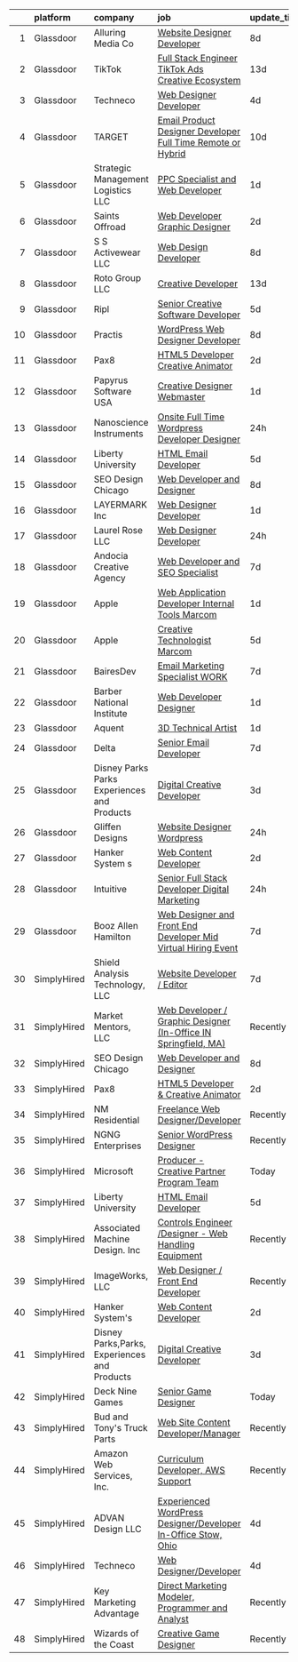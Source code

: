 

|    | platform    | company                                      | job                                                                                                                                                                                                                                                                                                                                                                                                                                                                                                                                                                                                                                                                                                                                                                                                                                                                                                                                                                                                                                                                                                                                                                                                                                                                                                                                                                                                   | update_time   | location             |
|---:|:------------|:---------------------------------------------|:------------------------------------------------------------------------------------------------------------------------------------------------------------------------------------------------------------------------------------------------------------------------------------------------------------------------------------------------------------------------------------------------------------------------------------------------------------------------------------------------------------------------------------------------------------------------------------------------------------------------------------------------------------------------------------------------------------------------------------------------------------------------------------------------------------------------------------------------------------------------------------------------------------------------------------------------------------------------------------------------------------------------------------------------------------------------------------------------------------------------------------------------------------------------------------------------------------------------------------------------------------------------------------------------------------------------------------------------------------------------------------------------------|:--------------|:---------------------|
|  1 | Glassdoor   | Alluring Media Co                            | [Website Designer Developer](https://www.glassdoor.com/partner/jobListing.htm?pos=122&ao=1136043&s=58&guid=000001814736b6d188fb056b4e441d21&src=GD_JOB_AD&t=SR&vt=w&ea=1&cs=1_4e71e08a&cb=1654757177373&jobListingId=1007906581302&jrtk=3-0-1g53jddnmpke4801-1g53jddo6jor2800-295cdde55712cc59-)                                                                                                                                                                                                                                                                                                                                                                                                                                                                                                                                                                                                                                                                                                                                                                                                                                                                                                                                                                                                                                                                                                      | 8d            | Remote               |
|  2 | Glassdoor   | TikTok                                       | [Full Stack Engineer  TikTok Ads Creative   Ecosystem](https://www.glassdoor.com/partner/jobListing.htm?pos=119&ao=1136043&s=58&guid=000001814736b6d188fb056b4e441d21&src=GD_JOB_AD&t=SR&vt=w&cs=1_9144affa&cb=1654757177373&jobListingId=1007895015938&jrtk=3-0-1g53jddnmpke4801-1g53jddo6jor2800-bf78653741d4ae0d-)                                                                                                                                                                                                                                                                                                                                                                                                                                                                                                                                                                                                                                                                                                                                                                                                                                                                                                                                                                                                                                                                                 | 13d           | Los Angeles, CA      |
|  3 | Glassdoor   | Techneco                                     | [Web Designer Developer](https://www.glassdoor.com/partner/jobListing.htm?pos=120&ao=1136043&s=58&guid=000001814736b6d188fb056b4e441d21&src=GD_JOB_AD&t=SR&vt=w&ea=1&cs=1_add5766b&cb=1654757177373&jobListingId=1007917975416&jrtk=3-0-1g53jddnmpke4801-1g53jddo6jor2800-5066b3ab79b21723-)                                                                                                                                                                                                                                                                                                                                                                                                                                                                                                                                                                                                                                                                                                                                                                                                                                                                                                                                                                                                                                                                                                          | 4d            | Remote               |
|  4 | Glassdoor   | TARGET                                       | [Email Product Designer   Developer  Full Time Remote or Hybrid ](https://www.glassdoor.com/partner/jobListing.htm?pos=124&ao=1136043&s=58&guid=000001814736b6d188fb056b4e441d21&src=GD_JOB_AD&t=SR&vt=w&cs=1_12346633&cb=1654757177373&jobListingId=1007900471696&jrtk=3-0-1g53jddnmpke4801-1g53jddo6jor2800-d89c527548f3a6a0-)                                                                                                                                                                                                                                                                                                                                                                                                                                                                                                                                                                                                                                                                                                                                                                                                                                                                                                                                                                                                                                                                      | 10d           | Minneapolis, MN      |
|  5 | Glassdoor   | Strategic Management   Logistics  LLC        | [PPC Specialist and Web Developer](https://www.glassdoor.com/partner/jobListing.htm?pos=117&ao=1136043&s=58&guid=000001814736b6d188fb056b4e441d21&src=GD_JOB_AD&t=SR&vt=w&ea=1&cs=1_cee3bd0f&cb=1654757177372&jobListingId=1007923523357&jrtk=3-0-1g53jddnmpke4801-1g53jddo6jor2800-b8264b3868177b54-)                                                                                                                                                                                                                                                                                                                                                                                                                                                                                                                                                                                                                                                                                                                                                                                                                                                                                                                                                                                                                                                                                                | 1d            | Remote               |
|  6 | Glassdoor   | Saints Offroad                               | [Web Developer Graphic Designer](https://www.glassdoor.com/partner/jobListing.htm?pos=107&ao=1110586&s=58&guid=000001814736b6d188fb056b4e441d21&src=GD_JOB_AD&t=SR&vt=w&ea=1&cs=1_0a660249&cb=1654757177371&jobListingId=1007921596240&cpc=18B9B60E52E5A655&jrtk=3-0-1g53jddnmpke4801-1g53jddo6jor2800-a9362e90bfd08618--6NYlbfkN0D4nuovUOU2dPryPr7-xanE7ZFWASvaSyNm3BqXIbrO0rpDsXgNTBKZrqn3k_yg8wD1nIKStaLf25xej0NSnVYxUFBNuDOJm41IUixLvY4z1wMRGBz5tMhfduU8J63ITegGk4S_TCv2MEhLLnPQZ_uNv1So24vR5aH5fpKXRleMXLPjw-G3Jt6j8uO_ba0Blynu4qWZ7GMKUEB4R9W7JjbN001aIfDwoDmME_NAte6hOTV3lyE2gGhLnImWbZKno63HUj_bOePrPkG7gAHPJQHVQVxt5fRBOPvnEB0WJ61wGHiKhQXc2IZMpuZ14BicjrfA88CnCVYggnrwBpVw0kSH03fkGYC6FJC-MELIRNTb1RDf9KDNbiQHNTGbWaBsmM2ebugwIEdJCV1fKwawxZi5MM6L2muTi2ORtu7wA1SoDjjLD3RDO6HuPg2vbQcVZ4a-xzIksvLKsdsme9TcpBPZ_97qnEuggHGCW18J_YzX05GGKs4e4vGbrSbtpJesOXZozoCDrTN9Kg%3D%3D)                                                                                                                                                                                                                                                                                                                                                                                                                                                                                                                 | 2d            | Glendora, CA         |
|  7 | Glassdoor   | S S Activewear LLC                           | [Web Design Developer](https://www.glassdoor.com/partner/jobListing.htm?pos=101&ao=1110586&s=58&guid=000001814736b6d188fb056b4e441d21&src=GD_JOB_AD&t=SR&vt=w&cs=1_45ea90cf&cb=1654757177370&jobListingId=1007907546318&cpc=2BB1DA37F6D80771&jrtk=3-0-1g53jddnmpke4801-1g53jddo6jor2800-9a94e0e65c736bca--6NYlbfkN0Ajr136nt6A_LHOZ7dazkZBMRVGXfFx1UH3hXSlGZi78qV2vh4IIPaG56QxCFgA56Adpr9RaXdipIXu1R4bmSOvMziN5foyE-Hu6-wOJzorB798i-BTTof0WkY407sJ8JJ-b48jkEdELNvzxft-sRf5NMtJ6JiYIBRDHRpWroXbQqBaO_5kxxHvN-KYbt9H9FU-F8bCVWeed56PDkhqUEuRGHhHzWK0Nu3lZP0kPet2iRwACwaCwOfDb-EMyWgGqkFTKjQtszH0U3sq-A_e4cKzNZvqasIEJyL4HiieYnckV7x6um2cvb_emYUNhq3s9nUwQBIDfiOVVShLbAjgYsexktNCf4v5S1JsEcdUef20UWt9PKMGWIaqyID_TAA_sMjG8FtQ5eJ9M08WbbypDTHGaCStrRQU1mG9r6XvhDDxXjp6MvTR8i_EM9YRx_9rqkVWVvLguhUIkjR-52DDu3t27uMFpTXNSwhyRKLsyUd3hldsih-RoBxmXHNqJjYe-_UkzaH-GQxRgadti_drKb6Q8I0jgXUy_5tFft1Wj0cds_lEGwEqUCVMVwRuMbzqmI-hn-dcB9kv2HJVamX7DWEowKsCqev3aU5rJQ1QChgDSBQVuzjWS8uVcG62RZo8B3Dy6CbyjvMSEReO32epy4NY6roYw5CTOELl1zCC47X8Y6mXUJywE3uxyYE84TdkKjnGoMkvrgYmyCcehqo1GbuyowX-BduR2iVLqsaNI7n2qbKz6RDd-GlXgmXP72d6qqw%3D)                                                                                                                                                                                                                                                                              | 8d            | Bolingbrook, IL      |
|  8 | Glassdoor   | Roto Group LLC                               | [Creative Developer](https://www.glassdoor.com/partner/jobListing.htm?pos=125&ao=1136043&s=58&guid=000001814736b6d188fb056b4e441d21&src=GD_JOB_AD&t=SR&vt=w&ea=1&cs=1_89e0360b&cb=1654757177377&jobListingId=1007895611263&jrtk=3-0-1g53jddnmpke4801-1g53jddo6jor2800-63b19a8f99ff0bb6-)                                                                                                                                                                                                                                                                                                                                                                                                                                                                                                                                                                                                                                                                                                                                                                                                                                                                                                                                                                                                                                                                                                              | 13d           | Columbus, OH         |
|  9 | Glassdoor   | Ripl                                         | [Senior Creative Software Developer](https://www.glassdoor.com/partner/jobListing.htm?pos=109&ao=1110586&s=58&guid=000001814736b6d188fb056b4e441d21&src=GD_JOB_AD&t=SR&vt=w&ea=1&cs=1_8d449bad&cb=1654757177372&jobListingId=1007916173792&cpc=5FEB1BEB8E14EF52&jrtk=3-0-1g53jddnmpke4801-1g53jddo6jor2800-3aa39966da08cdc6--6NYlbfkN0C1hbfb0kNfjEz9wPHc97tRjY8tE8O6gicCPMDAwXENoGf_20ZGcoJyBqdNZAfAga3Soipd2Yx2ttz5LEZZz7MUiLeug6s0XU5Nfqp1VpdwEw8jTC3Yrfv3I1Pwsot0arDGDcaqOfP0MkV19dOR4ydXRLVGxAM_yBArHPMTqQdyYJasaNJAr019UWmTpXvOnOSMh8eyD6qq159lTBY_n5wFwk0urffsohEH94iL-pQirU4MP3P_E5WpsPqHzEZcxSH7P2JNEbRedIuggM5NieW9emie0SR3YYfygIKWTtRI5YLY_wdq5Y3C0FUID5HuI6yGpbxtIX6KQuTARjVPz68XkPzim40a7tW71Q5wEp_K6SdyUB9eEmtItph_fys1yiEhv5qTKJprdJdiwWVDX2AUpp9OFUSza3OeWiRoqvFO2hATVAja0ejwaNIzn_mFO_E7YuqS-lr67oj5QrVh6DoF81Odyp0Aswk1Fwj5bqJ0KHYO5J0SSWL6N7EUsknBYzWvdnKTiMe8PQ%3D%3D)                                                                                                                                                                                                                                                                                                                                                                                                                                                                                                             | 5d            | King Hill, WA        |
| 10 | Glassdoor   | Practis                                      | [WordPress Web Designer Developer](https://www.glassdoor.com/partner/jobListing.htm?pos=102&ao=1110586&s=58&guid=000001814736b6d188fb056b4e441d21&src=GD_JOB_AD&t=SR&vt=w&ea=1&cs=1_2d838aee&cb=1654757177371&jobListingId=1007906406153&cpc=4599430C66E07990&jrtk=3-0-1g53jddnmpke4801-1g53jddo6jor2800-b9d623ea82274702--6NYlbfkN0CPEiJEzZq4I_K6S6Q9VC1QMfIsI0INZ1UYi7vjgDL48YaPGGDdkp1Z4o2DF7Nim4cAm7XcQXIZdwOHuna4Fe40GVS_do4H3zhWsSSoUjT58BxH2g_UtP1yjZDz48BCj5qmskM62I6Jx19LK38WnyHhO3Ax_VGTHikWPIz4nRriuVvjmsh1s-J_boWi3fx4-WX7iin9bCBfAQk2B1Ms2vmDDcjDpXRBztqeUWDI1le5BiM3IyE-AmIyPm4EWE2pH5gQonR8QUDbYhUGyjC9B8Ma2g_yDI4aNoc_Aug_45P5uYf4tLrHO8maiC4vtw-vbtzGz1aiBgaCunN33mqwDRT6cAkOMboVjA1kXkYMs56jmwbeXJCBJlA2fdh_SZbQ9jJxvQulW5Cb2KP7IdNmLSzMU8oY2ECig4KoBlurhWe0HT7Vi6PcGFxDK8y-YLvXbu_Vq8q1LdMfvK0g7sdc6nE78VdImFzlCIHmQghqLFD8m6MzBFxBDZeksyhiFWB3Z6EXhjt4J3Wb1GJBpgZ-3YWu)                                                                                                                                                                                                                                                                                                                                                                                                                                                                                                           | 8d            | Charlotte, NC        |
| 11 | Glassdoor   | Pax8                                         | [HTML5 Developer   Creative Animator](https://www.glassdoor.com/partner/jobListing.htm?pos=116&ao=1136043&s=58&guid=000001814736b6d188fb056b4e441d21&src=GD_JOB_AD&t=SR&vt=w&ea=1&cs=1_58f41153&cb=1654757177372&jobListingId=1007921790278&jrtk=3-0-1g53jddnmpke4801-1g53jddo6jor2800-94e32ab3bd5f2716-)                                                                                                                                                                                                                                                                                                                                                                                                                                                                                                                                                                                                                                                                                                                                                                                                                                                                                                                                                                                                                                                                                             | 2d            | Denver, CO           |
| 12 | Glassdoor   | Papyrus Software USA                         | [Creative Designer Webmaster](https://www.glassdoor.com/partner/jobListing.htm?pos=128&ao=1136043&s=58&guid=000001814736b6d188fb056b4e441d21&src=GD_JOB_AD&t=SR&vt=w&ea=1&cs=1_a4f0a2e8&cb=1654757177377&jobListingId=1007922959884&jrtk=3-0-1g53jddnmpke4801-1g53jddo6jor2800-e2f86b8adc0b6e91-)                                                                                                                                                                                                                                                                                                                                                                                                                                                                                                                                                                                                                                                                                                                                                                                                                                                                                                                                                                                                                                                                                                     | 1d            | Southlake, TX        |
| 13 | Glassdoor   | Nanoscience Instruments                      | [Onsite Full Time Wordpress Developer Designer](https://www.glassdoor.com/partner/jobListing.htm?pos=104&ao=1110586&s=58&guid=000001814736b6d188fb056b4e441d21&src=GD_JOB_AD&t=SR&vt=w&ea=1&cs=1_b002a503&cb=1654757177371&jobListingId=1007926136725&cpc=C0FAF87ADD587446&jrtk=3-0-1g53jddnmpke4801-1g53jddo6jor2800-5069f7cf6be236dd--6NYlbfkN0ApRnHUsNjnfNRWRnM7ATff9SNPzL8qSlFUCY4RzXflRD5VaCzMStmEdENmNM8JWCKXvxC4QtR_mvMC5kqUrpzT7iwktI0Hn79S6pMaOtfpmv-Cyt-vRNjahz6qtzfhn-fLCNKgq638TYlWfOc-h8uz8NE3KvVrtsgrfsQFPgJUm0VytLuTzaMLBpx5dZiIV1uyZeTad7sD2aRgTHxg_7skdb6x1OQFjdWNdxE3ufilaJnIc27DbC9o2IN6Sz0Jenvx4GOypYweaUFRHqaE2VqJyjACbfVan10eCuK6YPUKQE4Oli0pqk7YGvoTIZf_kCDJNHF7S0xr-Dw9G2DAWyugEHnRjdNcrIZzuTuVy03q9GvN7qEiKG1hLdcTHzZczPFvefJ9Aj91bgjrjfoTzEjaajQpedkA-SKGDFO_XF6_aojYhYVuu6aTodnqDWAfoSjZJnddjIt8Agct15_diUGHizUvsmVmsq3PpFrJGzd1JDy66XjdwkI1IUAyz6CkpXSJYjp13IlrOQ%3D%3D)                                                                                                                                                                                                                                                                                                                                                                                                                                                                                                  | 24h           | Phoenix, AZ          |
| 14 | Glassdoor   | Liberty University                           | [HTML Email Developer](https://www.glassdoor.com/partner/jobListing.htm?pos=108&ao=1110586&s=58&guid=000001814736b6d188fb056b4e441d21&src=GD_JOB_AD&t=SR&vt=w&ea=1&cs=1_37c87ca3&cb=1654757177372&jobListingId=1007915758186&cpc=9908D8D4413DBB8A&jrtk=3-0-1g53jddnmpke4801-1g53jddo6jor2800-8008f5f408073523--6NYlbfkN0DJj_xBnMkxta0JkMhp2zrLnOUztiQYfsFoMajxVnxJH1F0cTi7s2M4ahEdLdWFO-BqmRaLUpbwRIZ7IJNE5Jhy2Q0vZVUdHycJeJyACt3qfLEXBtyRyPrgrnr3HxdQLYX3EwJ4XPiDxoSfjsS-rituzWuBLTDBkYgFntRSehJ6_bQZ9iUcKZ1AGEA1ZSy-_-QB7L1tXuvudJH8a4UO0-KtjIKazqR5lrdrJcyFMbsvmNx5p3E5q1dbc41L7-CkNw7Ply1BNy46ixBictheP2dGsegyG_LU4l0G41TWpjtsmDBLrPyVzuSisyiuZDhba-wvxgi2CH4ptnu8-3R4FvTgq1fEYteK8pIzcopNkJml1REuF419TrOyqpMectpyFCnoO4xFCbzjFntGlv4qKfCqv7N8zrB5XtUTXrqqMiJslcCr0NDcqR9FpqCVmMzw6z3yHjbajb3MuqirVEpo4EdXX94Os3t0c_6wEy2lBcJFtznihzp4Ju0h)                                                                                                                                                                                                                                                                                                                                                                                                                                                                                                                                                       | 5d            | Remote               |
| 15 | Glassdoor   | SEO Design Chicago                           | [Web Developer and Designer](https://www.glassdoor.com/partner/jobListing.htm?pos=114&ao=1136043&s=58&guid=000001814736b6d188fb056b4e441d21&src=GD_JOB_AD&t=SR&vt=w&ea=1&cs=1_50cd4cf3&cb=1654757177372&jobListingId=1007905745551&jrtk=3-0-1g53jddnmpke4801-1g53jddo6jor2800-edb5c12235ecbca6-)                                                                                                                                                                                                                                                                                                                                                                                                                                                                                                                                                                                                                                                                                                                                                                                                                                                                                                                                                                                                                                                                                                      | 8d            | Remote               |
| 16 | Glassdoor   | LAYERMARK  Inc                               | [Web Designer Developer](https://www.glassdoor.com/partner/jobListing.htm?pos=121&ao=1136043&s=58&guid=000001814736b6d188fb056b4e441d21&src=GD_JOB_AD&t=SR&vt=w&ea=1&cs=1_00be8bc1&cb=1654757177376&jobListingId=1007925091810&jrtk=3-0-1g53jddnmpke4801-1g53jddo6jor2800-da4b6e9d1db58c70-)                                                                                                                                                                                                                                                                                                                                                                                                                                                                                                                                                                                                                                                                                                                                                                                                                                                                                                                                                                                                                                                                                                          | 1d            | Remote               |
| 17 | Glassdoor   | Laurel Rose  LLC                             | [Web Designer Developer](https://www.glassdoor.com/partner/jobListing.htm?pos=123&ao=1136043&s=58&guid=000001814736b6d188fb056b4e441d21&src=GD_JOB_AD&t=SR&vt=w&ea=1&cs=1_ef042026&cb=1654757177373&jobListingId=1007926342011&jrtk=3-0-1g53jddnmpke4801-1g53jddo6jor2800-7619e4e00009e7ea-)                                                                                                                                                                                                                                                                                                                                                                                                                                                                                                                                                                                                                                                                                                                                                                                                                                                                                                                                                                                                                                                                                                          | 24h           | Remote               |
| 18 | Glassdoor   | Andocia Creative Agency                      | [Web Developer and SEO Specialist](https://www.glassdoor.com/partner/jobListing.htm?pos=118&ao=1136043&s=58&guid=000001814736b6d188fb056b4e441d21&src=GD_JOB_AD&t=SR&vt=w&ea=1&cs=1_1477b906&cb=1654757177372&jobListingId=1007910325652&jrtk=3-0-1g53jddnmpke4801-1g53jddo6jor2800-3e71974dd9827fa4-)                                                                                                                                                                                                                                                                                                                                                                                                                                                                                                                                                                                                                                                                                                                                                                                                                                                                                                                                                                                                                                                                                                | 7d            | Remote               |
| 19 | Glassdoor   | Apple                                        | [Web Application Developer   Internal Tools  Marcom](https://www.glassdoor.com/partner/jobListing.htm?pos=130&ao=1136043&s=58&guid=000001814736b6d188fb056b4e441d21&src=GD_JOB_AD&t=SR&vt=w&cs=1_c0331951&cb=1654757177377&jobListingId=1007922996712&jrtk=3-0-1g53jddnmpke4801-1g53jddo6jor2800-44ae7274f5d7a6cd-)                                                                                                                                                                                                                                                                                                                                                                                                                                                                                                                                                                                                                                                                                                                                                                                                                                                                                                                                                                                                                                                                                   | 1d            | Cupertino, CA        |
| 20 | Glassdoor   | Apple                                        | [Creative Technologist  Marcom](https://www.glassdoor.com/partner/jobListing.htm?pos=129&ao=1136043&s=58&guid=000001814736b6d188fb056b4e441d21&src=GD_JOB_AD&t=SR&vt=w&cs=1_325582a2&cb=1654757177377&jobListingId=1007917363609&jrtk=3-0-1g53jddnmpke4801-1g53jddo6jor2800-666f3071f17e62e5-)                                                                                                                                                                                                                                                                                                                                                                                                                                                                                                                                                                                                                                                                                                                                                                                                                                                                                                                                                                                                                                                                                                        | 5d            | Cupertino, CA        |
| 21 | Glassdoor   | BairesDev                                    | [Email Marketing Specialist WORK](https://www.glassdoor.com/partner/jobListing.htm?pos=112&ao=1110586&s=58&guid=000001814736b6d188fb056b4e441d21&src=GD_JOB_AD&t=SR&vt=w&cs=1_2ccc8b02&cb=1654757177372&jobListingId=1007909599138&cpc=F41FEAB56D215062&jrtk=3-0-1g53jddnmpke4801-1g53jddo6jor2800-0bcc7050e843faad--6NYlbfkN0BfEGkshao4EhrCCf7LYqKO8VNtf9vkQrewuI3DmTR_-FNjQOZq6FDCm1wcPTrdsPfGE-gNHWD7abgq8RNsXt28BNbJn5Azybau4v_gfzqRThWLrOl1LG0AAL2vxR47VyXfbBOygU831DVyavXzCsXRY1UHMt7-M4s9Fy6wDf7mMdOs-OR4eTW1nywBlgHsVSU3uUXXVFpgPPn5vtiyJMgfXyXPVZp7Y55M5TcwEHB_-K0YDjrCy_9YCKV34ljrj6tsaSAqZuUpXvBTL8_LLBXqbfNTq-D2WQR8Z_ueVMg1GLPq_bAx-fx2HVkOGo89wzGUW5LgMoMqwaIXq-mJSVCRRAkdugSmYIxN74Z0p-6S__5rRJ6FUcs60Tuk0iap720ntivysBPLO6ETcSrgWeIt4K6BnootnTUhY-xcuwWDgj49t_6Wh_8YFwFpoMoy8mDSUcVlIe5MwzDqOgpgUZsoiXpFsWg_skOYrLSTnKZdFDgTS0P2BgfHRKYI5QQqc28GSuOFA7iLI-UIZ2xnDXejYavpfuLcLhmNildCJUv0iMPBpRFhll6GsiSSx5QtZpehxXsqntv9QQ%3D%3D)                                                                                                                                                                                                                                                                                                                                                                                                                                                     | 7d            | Colon, PA            |
| 22 | Glassdoor   | Barber National Institute                    | [Web Developer Designer](https://www.glassdoor.com/partner/jobListing.htm?pos=111&ao=1110586&s=58&guid=000001814736b6d188fb056b4e441d21&src=GD_JOB_AD&t=SR&vt=w&ea=1&cs=1_1ed030fc&cb=1654757177372&jobListingId=1007924789569&cpc=0C139D4CAD5A6DB2&jrtk=3-0-1g53jddnmpke4801-1g53jddo6jor2800-6e16d3ab5abbf78a--6NYlbfkN0CQ8XWnopUwa2N10crpRVKCxVtySCUBlVivHB_lAYh7Jd-INwIO3-Qg6-ABR5Fuy4QPYhOoO-o_zNVo4BoJX4SrEdwTA6XBteWNF1MW3sIHJ3bhv5Z-Fy5PnYYy_aTeYtorIrhqi3IohZiWJu_KGc_b4EUbvDc0jXnAsre9q-OX2a_d6DaE2jS5cqSOqlNbBjehhcM6JitqiX0YQq8ZSAMWT7Ke0R4E3lEzBaPquK2Xr5AHmauxdoUwU6HFhr_m-bTXWDNbhkPcz_mUanc8NPsqglVG3OtNpsSiYMtEFg3xYBn4I5e3NcqHQCf-VXoqIAOlZCesuBjQ0jFsbx6dXzYr0DVnZiL8gz_0U35e7eIVxvWddNq37nwmcH15epCS1NOhGGxZwnkMN4L8DuYOMuenqWeagYYb0DloDhnpCxEXlK68dP9qmFTQ5Dw07wQBdWEhYO5m5H6PV3DiIpyCOBW7jFHr9AFFBhMv3dRYtjgnA44-VilaDGP7_28UqegA65qQ21-ce2w6h-gyzLkxDg3LpTcgOmcMTBOj37Hlda7l6Q%3D%3D)                                                                                                                                                                                                                                                                                                                                                                                                                                                                                         | 1d            | Erie, PA             |
| 23 | Glassdoor   | Aquent                                       | [3D Technical Artist](https://www.glassdoor.com/partner/jobListing.htm?pos=113&ao=1110586&s=58&guid=000001814736b6d188fb056b4e441d21&src=GD_JOB_AD&t=SR&vt=w&cs=1_1974ea60&cb=1654757177372&jobListingId=1007923719283&cpc=F41FEAB56D215062&jrtk=3-0-1g53jddnmpke4801-1g53jddo6jor2800-543a1d89cc196ac1--6NYlbfkN0DMrcEu7yrtATojKJA7cEzGQ3FdRGWLh0CZQInL4ECGI9gD0Wolx9R2EDT7B77c2cRZWsv8m3llZu--9Lw114O_skrLyF_I6SgxSxzYeplcDPXGdHein_SZiLSSfcxNX90WARoK4PLXqXq75b43CDnftlS_FE9aV2wRJHGfXTKNIxGPxe726TQr-gUQ40UPo4YxEW7jPZE-QQrPDpdHWLCTDh_0-RKy6J_EQnL2P9aLJ_hs_lr9cBJaX7xgJRUTW363jvH0X6yXM2B33IZeVX9tibo4_5wgcDlwQY8Ene0wNf7WGgPFIuAIrEjmtQf9zOxYYhJvarMPzH_o7_kphN7IsGKltOy_Fa6V9vIllsctfw1FO_p73gO7oRMcyTuGWTFbT9sa3G227W5S-8pd6LRWe1Boo8aK19TFe78w65fSpOpgiiKhJBq4VZZYZNJa4LQOCBOJjKsh1Q%3D%3D)                                                                                                                                                                                                                                                                                                                                                                                                                                                                                                                                                                                                 | 1d            | Remote               |
| 24 | Glassdoor   | Delta                                        | [Senior Email Developer](https://www.glassdoor.com/partner/jobListing.htm?pos=126&ao=1136043&s=58&guid=000001814736b6d188fb056b4e441d21&src=GD_JOB_AD&t=SR&vt=w&cs=1_11741a97&cb=1654757177377&jobListingId=1007909409494&jrtk=3-0-1g53jddnmpke4801-1g53jddo6jor2800-b5686bcb9fe509d0-)                                                                                                                                                                                                                                                                                                                                                                                                                                                                                                                                                                                                                                                                                                                                                                                                                                                                                                                                                                                                                                                                                                               | 7d            | Atlanta, GA          |
| 25 | Glassdoor   | Disney Parks Parks  Experiences and Products | [Digital Creative Developer](https://www.glassdoor.com/partner/jobListing.htm?pos=110&ao=1110586&s=58&guid=000001814736b6d188fb056b4e441d21&src=GD_JOB_AD&t=SR&vt=w&cs=1_95eb0088&cb=1654757177372&jobListingId=1007919203799&cpc=32EE424DE2B657EB&jrtk=3-0-1g53jddnmpke4801-1g53jddo6jor2800-b4eb24192369b0a3--6NYlbfkN0DAFTyt7pbDCC2JPO79CSdi1dIb81yjczP5qsKcZIxgiRd1qisRd4re16D_VG3-wzWgmoe7oQDeePYgj_k8k4-RJPID_5qfWaIf4ZgBqyNkOH1zMl6jTLYYvewAse6O-lDIgEf5dHzpoZe9wj7-a0XvIqGhVsu_R5lf2UgxcPBwon6UrE9jN8tq4By6pGPDOF3AqOeSVSRXOV_6HGUpLCVPoL7oyz1zIfHFq-Uf-I1QjgH4esmcqPti2Bx2IudCQ6UyEogsGm9p41bKBFHRIo4xUOoD3P08527NBjccWuyKzduyHG72o1h47usmFAGrjEWzTISs6uzMQs0QWpdhqiD2446GFiw6WhbRCxg8rluHxB85VWU33dVbDHzOKJ0hlEIsaVJ7wkwI_DqDntso6LIUlXLS4NyJHoWqHvkblTQ-9FnbeJ_lfguLtzc2ED1Es6U%3D)                                                                                                                                                                                                                                                                                                                                                                                                                                                                                                                                                                                                        | 3d            | Kennesaw, GA         |
| 26 | Glassdoor   | Gliffen Designs                              | [Website Designer  Wordpress ](https://www.glassdoor.com/partner/jobListing.htm?pos=127&ao=1136043&s=58&guid=000001814736b6d188fb056b4e441d21&src=GD_JOB_AD&t=SR&vt=w&ea=1&cs=1_2e6569b7&cb=1654757177377&jobListingId=1007926543152&jrtk=3-0-1g53jddnmpke4801-1g53jddo6jor2800-0376d1131ee7f19e-)                                                                                                                                                                                                                                                                                                                                                                                                                                                                                                                                                                                                                                                                                                                                                                                                                                                                                                                                                                                                                                                                                                    | 24h           | Remote               |
| 27 | Glassdoor   | Hanker System s                              | [Web Content Developer](https://www.glassdoor.com/partner/jobListing.htm?pos=115&ao=1136043&s=58&guid=000001814736b6d188fb056b4e441d21&src=GD_JOB_AD&t=SR&vt=w&ea=1&cs=1_b51ff54a&cb=1654757177372&jobListingId=1007920966722&jrtk=3-0-1g53jddnmpke4801-1g53jddo6jor2800-4bd204d5999c692c-)                                                                                                                                                                                                                                                                                                                                                                                                                                                                                                                                                                                                                                                                                                                                                                                                                                                                                                                                                                                                                                                                                                           | 2d            | Remote               |
| 28 | Glassdoor   | Intuitive                                    | [Senior Full Stack Developer   Digital Marketing](https://www.glassdoor.com/partner/jobListing.htm?pos=106&ao=1110586&s=58&guid=000001814736b6d188fb056b4e441d21&src=GD_JOB_AD&t=SR&vt=w&cs=1_9ef85cae&cb=1654757177371&jobListingId=1007925623481&cpc=6FDD437F7834ACD3&jrtk=3-0-1g53jddnmpke4801-1g53jddo6jor2800-aa9b05b234c2dae7--6NYlbfkN0CVLFxT82VtNfmvsP972c4UTK5cNMgB9zFKAkCpYhwDBfJSwXGaL5yqnr-uZXbRyMezXanRAsWYA9516Mo81DWdJozkLM5rC7AF5mJQZIBnlkcQzhHYnR7-0kpkUVn6iT-hMkMg_FQ1DsfpRTVEcF8RfufyDvwnVKMKIDhzjf8hytnnh5TqfiY09lHqA6IsVcagIq2uKzECNSVka2dtCZAUM03cZA6ezf-i6kouydqIDPrZfCNgH9wyyO7SyJiR0Bvmfx5B74dAVZQ4-VROpbn9MZuklnsaU5gQr8S3lUOCYiCxbWsJ76Eh_GB_4Alw3xOE1tYL6rD90zcdfWS9uRYX5aYNbK1TksEBXw6y0Mm_vWaS1grLQcBBtUQrJ24ybEPAH4jtjzStD1MSte0wa4gEu_w4QsraU3zCMwlTc-fXxBjzDSPGb79HGVtbrxLnkHF6aAiHwRT2HEw0I6NidHbqjaMX9DYkGizVt5etGTYJ_I9Mdk0bur3HWrjwuR-kuIiF2BGACnDV6cG2pbUerhSlnKvSPuj1uopoBGqcYV5kZlNO5yjJ4y10z9-2T31svkTQIythkpK71fujh9LSXI_xf8FGibGTTO1pGO_xreT7VcEre7c1EFNa9v-MvS9CoYFHZz-JsdSAt8WUpLOrm_wd73kDp_zGMvfc3q0ZSGJj8RqkpMTp2WEiIqOFiFUyIcAwSqtttJhPXXLhauYnhACuWU6hZe6eiGzgapHdL572rfgvnHsMYPwsBh5jIRL1aB_tGv3KRNp55-ht8OQcsN667SrxSWkloDIGs2Z2HxMYNAfW0WMhW2JAuMnBH9ErmfMv694s5pGYHV96ufC07FlBC_RhmzK9LelQIwScaQJ9F13ex11Xh2oD_mrbJbn6byCexvQGLjJlLd8gZRcAEyaOD4BP76taNHvkNf70Pr5V-PEi7tosfnDZf1vwwjB_oEmJS0Ez-D_eJk44OEbmnupOb9vfmKayvBIq2SdJsTeVWJn3q6eJkiHs) | 24h           | Sunnyvale, CA        |
| 29 | Glassdoor   | Booz Allen Hamilton                          | [Web Designer and Front End Developer  Mid Virtual Hiring Event](https://www.glassdoor.com/partner/jobListing.htm?pos=105&ao=1110586&s=58&guid=000001814736b6d188fb056b4e441d21&src=GD_JOB_AD&t=SR&vt=w&cs=1_2ae86f49&cb=1654757177371&jobListingId=1007911669852&cpc=4A4F3732B778070B&jrtk=3-0-1g53jddnmpke4801-1g53jddo6jor2800-2f260bafb0bcc406--6NYlbfkN0Btxs39KmTzjw_u_hUXcyTcLpNeUj18C2Nw5A7DCW0FWOPSvZxadnbHwo8zrtF5VbhTEALcsQAsVNMIQliq_m7xM26f43NZF5JGCIXBranltREnG5_HMf3P9f3gPej32tdIHaYEjnB3cUyeeOHXIELfIvNjtllUz3lMQlQRg4J1HtiMs9qylX8f-Ca2vRtXGf6XByD0287-Oy1OzrLlUJqCx5Vq5yuFR_DMhXq1jNJB59aCFDM5DiWzdE2LifNdlZK03o39CIThWYmaPv_QJ_rtHIVXEPKE8HOczbrJIIC9vxL35CydQ13zhyJdTm14_0qUUx79G6PSLICFS187w45WuazOhuoQjk-fHHq-j_zUy077NakNmSWz9CUygpJMdr9KSkePI4e7WGufTF0pAjHKTIxt38Y3sulZY3XmCfj4CWietP-soVE1D2S7B12CxCQZDY65ipkKxERKbNwtdv34QMZsjn4k2PV-qv22TE7i9AWP5epCTUeemqXIAjR7wg2MQsu9XSmX1O2rnEXxEbVYhCk0CpFV_njMli632tlmZ2ywtqYleEUcCqGcS47TJYYy89_Hv5CpIz7zyGaahjWdZTTg382YofbIP4TLEKcC0upbtMBxWeaPjjvKn7D0kjpZSYhj5HcpLvATsHevP_YMUBFf5jdBBryOpjhkm9qbTf0VmkwQMAM_-v1jgdk8XTAzIZ8aktcg7_vAyFabm-AqKmFGvOTkcPZFyLMKUX1AaoZXSN_DiBt0)                                                                                                                                                                                                                                                  | 7d            | Centreville, VA      |
| 30 | SimplyHired | Shield Analysis Technology, LLC              | [Website Developer / Editor](https://www.simplyhired.com/job/aB_9o3xir3qpJy5syTIy2N694yL97Zoc3Ew6O-NDkbfiG9ogOTDF1A?q=creative+developer)                                                                                                                                                                                                                                                                                                                                                                                                                                                                                                                                                                                                                                                                                                                                                                                                                                                                                                                                                                                                                                                                                                                                                                                                                                                             | 7d            | Fort Belvoir, VA     |
| 31 | SimplyHired | Market Mentors, LLC                          | [Web Developer / Graphic Designer (In-Office IN Springfield, MA)](https://www.simplyhired.com/job/6kf3uuwQ1EOl7Fl3dSxs72FKsBasyP0W-R29HngWXbHTwb_VXh3XfA?q=creative+developer)                                                                                                                                                                                                                                                                                                                                                                                                                                                                                                                                                                                                                                                                                                                                                                                                                                                                                                                                                                                                                                                                                                                                                                                                                        | Recently      | Springfield, MA      |
| 32 | SimplyHired | SEO Design Chicago                           | [Web Developer and Designer](https://www.simplyhired.com/job/FjzmiF5LocletrYRA1n-Axbq9osZZ5ZuleN5Fh7qXPRhqE4TPW8oeA?q=creative+developer)                                                                                                                                                                                                                                                                                                                                                                                                                                                                                                                                                                                                                                                                                                                                                                                                                                                                                                                                                                                                                                                                                                                                                                                                                                                             | 8d            | Remote               |
| 33 | SimplyHired | Pax8                                         | [HTML5 Developer & Creative Animator](https://www.simplyhired.com/job/DcI9boA9QAGhvEhJ0nrKDcXbjJdV-Xc9RNA8XU8-WgXmrk0-CIjjnA?q=creative+developer)                                                                                                                                                                                                                                                                                                                                                                                                                                                                                                                                                                                                                                                                                                                                                                                                                                                                                                                                                                                                                                                                                                                                                                                                                                                    | 2d            | Denver, CO           |
| 34 | SimplyHired | NM Residential                               | [Freelance Web Designer/Developer](https://www.simplyhired.com/job/zao1aEnmjwM1sgDxz00dr4GlswQ0AExCBs1sMqgrE2RqVbHorF14Zw?q=creative+developer)                                                                                                                                                                                                                                                                                                                                                                                                                                                                                                                                                                                                                                                                                                                                                                                                                                                                                                                                                                                                                                                                                                                                                                                                                                                       | Recently      | Orlando, FL          |
| 35 | SimplyHired | NGNG Enterprises                             | [Senior WordPress Designer](https://www.simplyhired.com/job/nNmOqtuT06Mk-lcmE7eheAXQQWiNMpXcVvCxka53D2mz1JIyK1uPSg?q=creative+developer)                                                                                                                                                                                                                                                                                                                                                                                                                                                                                                                                                                                                                                                                                                                                                                                                                                                                                                                                                                                                                                                                                                                                                                                                                                                              | Recently      | Remote               |
| 36 | SimplyHired | Microsoft                                    | [Producer - Creative Partner Program Team](https://www.simplyhired.com/job/Ht-g45bdODQ3wMjD0mBkzGYUeqKZs-1leIzEHdu031malz6WIgTJNg?q=creative+developer)                                                                                                                                                                                                                                                                                                                                                                                                                                                                                                                                                                                                                                                                                                                                                                                                                                                                                                                                                                                                                                                                                                                                                                                                                                               | Today         | Redmond, WA          |
| 37 | SimplyHired | Liberty University                           | [HTML Email Developer](https://www.simplyhired.com/job/eiuqa-nYZj4HuvTLRRJ7baHagOVr6te1yaP0tpWemQUOxM68dGFAMQ?q=creative+developer)                                                                                                                                                                                                                                                                                                                                                                                                                                                                                                                                                                                                                                                                                                                                                                                                                                                                                                                                                                                                                                                                                                                                                                                                                                                                   | 5d            | Remote +1 location   |
| 38 | SimplyHired | Associated Machine Design. Inc               | [Controls Engineer /Designer - Web Handling Equipment](https://www.simplyhired.com/job/iK0kyM3IlVtiPO41wje1x2-evlu3rt5ztJr6E_2pjcvfffQPX3zl5g?q=creative+developer)                                                                                                                                                                                                                                                                                                                                                                                                                                                                                                                                                                                                                                                                                                                                                                                                                                                                                                                                                                                                                                                                                                                                                                                                                                   | Recently      | Green Bay, WI        |
| 39 | SimplyHired | ImageWorks, LLC                              | [Web Designer / Front End Developer](https://www.simplyhired.com/job/P-Qvgf8giFfzVJ1XN7qqCXweVx6qXKrWLxbkLCZsqlxPlHaVb_XSIQ?q=creative+developer)                                                                                                                                                                                                                                                                                                                                                                                                                                                                                                                                                                                                                                                                                                                                                                                                                                                                                                                                                                                                                                                                                                                                                                                                                                                     | Recently      | Vernon Rockville, CT |
| 40 | SimplyHired | Hanker System's                              | [Web Content Developer](https://www.simplyhired.com/job/A4nFnpC7czExASKBLKIypVEuSnGIyZz2qXe1GRoCKe927sssPI57KA?q=creative+developer)                                                                                                                                                                                                                                                                                                                                                                                                                                                                                                                                                                                                                                                                                                                                                                                                                                                                                                                                                                                                                                                                                                                                                                                                                                                                  | 2d            | Remote               |
| 41 | SimplyHired | Disney Parks,Parks, Experiences and Products | [Digital Creative Developer](https://www.simplyhired.com/job/zvD6naAKSL0RkaJBCrCq8RjLKKbKog-xqP6l6QejadRGFrbPYG2wiQ?q=creative+developer)                                                                                                                                                                                                                                                                                                                                                                                                                                                                                                                                                                                                                                                                                                                                                                                                                                                                                                                                                                                                                                                                                                                                                                                                                                                             | 3d            | Ashland, VA          |
| 42 | SimplyHired | Deck Nine Games                              | [Senior Game Designer](https://www.simplyhired.com/job/vjs2vqHBjp7XdBzK4fC8Z7SySwO8s7inUlf6-TeFDb7VbqRdq5LujQ?q=creative+developer)                                                                                                                                                                                                                                                                                                                                                                                                                                                                                                                                                                                                                                                                                                                                                                                                                                                                                                                                                                                                                                                                                                                                                                                                                                                                   | Today         | Remote               |
| 43 | SimplyHired | Bud and Tony's Truck Parts                   | [Web Site Content Developer/Manager](https://www.simplyhired.com/job/F5uO58m5IWVKgJq7lW9r7TjTfjWKqyMYWq64h-LjYGMj8ipvj9RrYw?q=creative+developer)                                                                                                                                                                                                                                                                                                                                                                                                                                                                                                                                                                                                                                                                                                                                                                                                                                                                                                                                                                                                                                                                                                                                                                                                                                                     | Recently      | Romeo, MI            |
| 44 | SimplyHired | Amazon Web Services, Inc.                    | [Curriculum Developer, AWS Support](https://www.simplyhired.com/job/VJ2mxpB_C3RiZ9WEdGHt_L8L7tDgh2uUlbSQc1Inzt2mb5hjGzhRXQ?q=creative+developer)                                                                                                                                                                                                                                                                                                                                                                                                                                                                                                                                                                                                                                                                                                                                                                                                                                                                                                                                                                                                                                                                                                                                                                                                                                                      | Recently      | Remote               |
| 45 | SimplyHired | ADVAN Design LLC                             | [Experienced WordPress Designer/Developer In-Office Stow, Ohio](https://www.simplyhired.com/job/RAXqJE_18Km9ztxYeKDpml_cp8y7G9qdid1DGlXOnY9ssPkNluLReA?q=creative+developer)                                                                                                                                                                                                                                                                                                                                                                                                                                                                                                                                                                                                                                                                                                                                                                                                                                                                                                                                                                                                                                                                                                                                                                                                                          | 4d            | Stow, OH             |
| 46 | SimplyHired | Techneco                                     | [Web Designer/Developer](https://www.simplyhired.com/job/KQs336V23DU70eIBi7-cTmPlhslH1zOzI_bIrydNTJLwg-uRPtkjYQ?q=creative+developer)                                                                                                                                                                                                                                                                                                                                                                                                                                                                                                                                                                                                                                                                                                                                                                                                                                                                                                                                                                                                                                                                                                                                                                                                                                                                 | 4d            | Remote               |
| 47 | SimplyHired | Key Marketing Advantage                      | [Direct Marketing Modeler, Programmer and Analyst](https://www.simplyhired.com/job/UdIscpimnW2wE8_h27Mny_tMoFR1tXnQsZT_LQshbt782-jsPUazvA?q=creative+developer)                                                                                                                                                                                                                                                                                                                                                                                                                                                                                                                                                                                                                                                                                                                                                                                                                                                                                                                                                                                                                                                                                                                                                                                                                                       | Recently      | Newtown, CT          |
| 48 | SimplyHired | Wizards of the Coast                         | [Creative Game Designer](https://www.simplyhired.com/job/3U5NPAcld9zZ3VOc-NItCD-NzNvgqaZqPjmcmGZRZsaeN5WygOP2eA?q=creative+developer)                                                                                                                                                                                                                                                                                                                                                                                                                                                                                                                                                                                                                                                                                                                                                                                                                                                                                                                                                                                                                                                                                                                                                                                                                                                                 | Recently      | Renton, WA           |